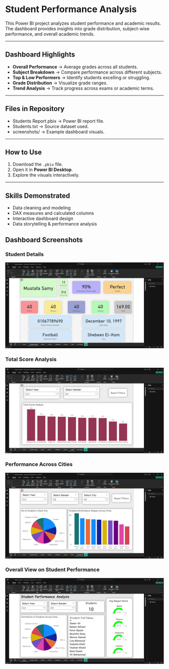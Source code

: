# Student Performance Analysis

This Power BI project analyzes student performance and academic results.  
The dashboard provides insights into grade distribution, subject-wise performance, and overall academic trends.

---

## Dashboard Highlights
- **Overall Performance** → Average grades across all students.
- **Subject Breakdown** → Compare performance across different subjects.
- **Top & Low Performers** → Identify students excelling or struggling.
- **Grade Distribution** → Visualize grade ranges.
- **Trend Analysis** → Track progress across exams or academic terms.

---

## Files in Repository
- Students Report.pbix → Power BI report file.
- Students.txt → Source dataset used.
- screenshots/ → Example dashboard visuals.

---

## How to Use
1. Download the `.pbix` file.  
2. Open it in **Power BI Desktop**.  
3. Explore the visuals interactively.  

---

## Skills Demonstrated
- Data cleaning and modeling  
- DAX measures and calculated columns  
- Interactive dashboard design  
- Data storytelling & performance analysis  

## Dashboard Screenshots

### Student Details
![Student Details](students_details.png)

### Total Score Analysis
![Total Score Analysis](total_score_analysis.png)

### Performance Across Cities
![Performance Across Cities](performance_cities.png)

### Overall View on Student Performance
![Overall Performance](overall_performance.png)











